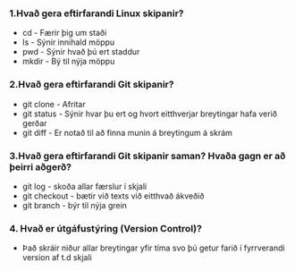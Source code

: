 ### 1.Hvað gera eftirfarandi Linux skipanir?
*  cd -    Færir þig um staði
*  ls -    Sýnir innihald möppu
*  pwd -   Sýnir hvað þú ert staddur
*  mkdir - Bý til nýja möppu

### 2.Hvað gera eftirfarandi Git skipanir?
 * git clone - Afritar
 * git status - Sýnir hvar þu ert og hvort eitthverjar breytingar hafa verið gerðar
 * git diff - Er notað til að finna munin á breytingum á skrám

### 3.Hvað gera eftirfarandi Git skipanir saman? Hvaða gagn er að þeirri aðgerð?
*  git log - skoða allar færslur í skjali
*  git checkout - bætir við texts við eitthvað ákveðið
*  git branch - býr til nýja grein

### 4. Hvað er útgáfustýring (Version Control)?
* Það skráir niður allar breytingar yfir tíma svo þú getur farið í fyrrverandi version af t.d skjali